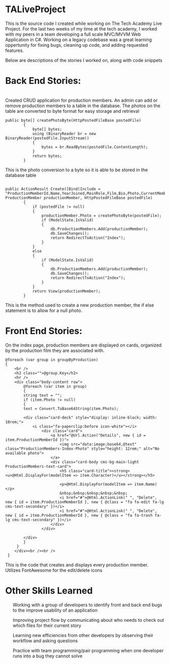 # TALiveProject
This is the source code I created while working on The Tech Academy Live Project. For the last two weeks of my time at the tech academy, I worked with my peers in a team developing a full scale MVC/MVVM Web Application in C#. Working on a legacy codebase was a great learning oppertunity for fixing bugs, cleaning up code, and adding requested features.

Below are descriptions of the stories I worked on, along with code snippets

<h1>Back End Stories: </h1><br>
Created CRUD application for production members. An admin can add or remove production members to a table in the database. The photos on the table are converted to byte format for easy storage and retrieval

```
public byte[] createPhotoByte(HttpPostedFileBase postedFile)
        {
            byte[] bytes;
            using (BinaryReader br = new BinaryReader(postedFile.InputStream))
            {
                bytes = br.ReadBytes(postedFile.ContentLength);
            }
            return bytes;
        }

```
This is the photo conversion to a byte so it is able to be stored in the database table

```

public ActionResult Create([Bind(Include = "ProductionMemberId,Name,YearJoined,MainRole,Film,Bio,Photo,CurrentMember,Character,CastYearLeft,DebutYearLeft")] ProductionMember productionMember, HttpPostedFileBase postedFile)
        {
            if (postedFile != null)
            {
                productionMember.Photo = createPhotoByte(postedFile);
                if (ModelState.IsValid)
                {
                    db.ProductionMembers.Add(productionMember);
                    db.SaveChanges();
                    return RedirectToAction("Index");
                }
            }
            else
            {
                if (ModelState.IsValid)
                {
                    db.ProductionMembers.Add(productionMember);
                    db.SaveChanges();
                    return RedirectToAction("Index");
                }
            }
            return View(productionMember);
        }

```
This is the method used to create a new production member, the if else statement is to allow for a null photo.

<h1>Front End Stories: </h1>
On the index page, production members are displayed on cards, organized by the production film they are associated with.

```
@foreach (var group in groupByProduction)
{
    <br />
    <h2 class="">@group.Key</h2>
    <hr />
    <div class="body-content row">
        @foreach (var item in group)
        {
        string text = "";
        if (item.Photo != null)
        {
        text = Convert.ToBase64String(item.Photo);

        <div class="card-deck" style="display: inline-block; width: 18rem;">
            <i class="fa-paperclip:before icon-white"></i>
                <div class="card">
                    <a href="@Url.Action("Details", new { id = item.ProductionMemberId })">
                        <img src="data:image;base64,@text" class="ProductionMembers-Index-Photo" style="height: 12rem;" alt="No available photo">
                    </a>
                    <div class="card-body cms-bg-main-light ProductionMembers-text-card">
                        <h5 class="card-title"><strong><u>@Html.DisplayFor(modelItem => item.Character)</u></strong></h5>

                        <p>@Html.DisplayFor(modelItem => item.Name)</p>
                        &nbsp;&nbsp;&nbsp;&nbsp;&nbsp;
                        <i href="#">@Html.ActionLink(" ", "Delete", new { id = item.ProductionMemberId }, new { @class = "fa fa-edit fa-lg cms-text-secondary" })</i>
                        <i href="#">@Html.ActionLink(" ", "Delete", new { id = item.ProductionMemberId }, new { @class = "fa fa-trash fa-lg cms-text-secondary" })</i>
                    </div>
                </div>
           
        </div>
        }
     } 
    </div><br /><br />
 }

```
This is the code that creates and displays every production member. Utilizes FontAwesome for the edit/delete icons


<h1>Other Skills Learned</h1>

<ul>Working with a group of developers to identify front and back end bugs to the improve usability of an application</ul>
<ul>Improving project flow by communicating about who needs to check out which files for their current story</ul>
<ul>Learning new efficiencies from other developers by observing their workflow and asking questions</ul>
<ul>Practice with team programming/pair programming when one developer runs into a bug they cannot solve</ul>
        
